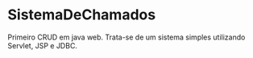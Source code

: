 # SistemaDeChamados
Primeiro CRUD em java web. Trata-se de um sistema simples utilizando Servlet, JSP e JDBC.
